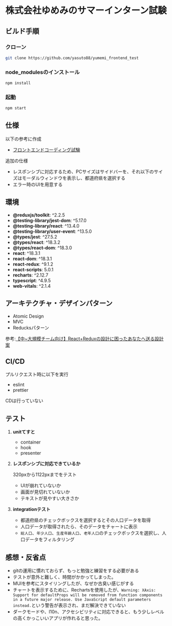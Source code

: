 # 株式会社ゆめみのサマーインターン試験

## ビルド手順

### クローン

``` bash
git clone https://github.com/yasuto88/yumemi_frontend_test
```

### node_modulesのインストール

``` bash
npm install
```

### 起動

``` bash
npm start
```

## 仕様

以下の参考に作成

- [フロントエンドコーディング試験](https://yumemi.notion.site/0e9ef27b55704d7882aab55cc86c999d)

追加の仕様

- レスポンシブに対応するため、PCサイズはサイドバーを、それ以下のサイズはモーダルウィンドウを表示し、都道府県を選択する
- エラー時のUIを用意する

## 環境

- **@reduxjs/toolkit**: ^2.2.5
- **@testing-library/jest-dom**: ^5.17.0
- **@testing-library/react**: ^13.4.0
- **@testing-library/user-event**: ^13.5.0
- **@types/jest**: ^27.5.2
- **@types/react**: ^18.3.2
- **@types/react-dom**: ^18.3.0
- **react**: ^18.3.1
- **react-dom**: ^18.3.1
- **react-redux**: ^9.1.2
- **react-scripts**: 5.0.1
- **recharts**: ^2.12.7
- **typescript**: ^4.9.5
- **web-vitals**: ^2.1.4

## アーキテクチャ・デザインパターン

- Atomic Design
- MVC
- Reducksパターン

参考:[【中~大規模チーム向け】React+Reduxの設計に困ったあなたへ送る設計案](https://zenn.dev/yuki_tu/articles/29e61e7634b272)

## CI/CD

プルリクエスト時に以下を実行

- eslint
- prettier

CDは行っていない

## テスト

1. **unitてすと**

   - container
   - hook
   - presenter

2. **レスポンシブに対応できているか**

    320pxから1122pxまでをテスト

   - UIが崩れていないか
   - 画面が見切れていないか
   - テキストが見やすい大きさか

3. **integrationテスト**

   - 都道府県のチェックボックスを選択するとその人口データを取得
   - 人口データが取得されたら、そのデータをチャートに表示
   - `総人口`、`年少人口`、`生産年齢人口`、`老年人口`のチェックボックスを選択し、人口データをフィルタリング

## 感想・反省点

- gitの運用に慣れておらず、もっと勉強と練習をする必要がある
- テストが意外と難しく、時間がかかってしまった。
- MUIを参考にスタイリングしたが、なぜか古臭い感じがする
- チャートを表示するために、Rechartsを使用したが、`Warning: XAxis: Support for defaultProps will be removed from function components in a future major release. Use JavaScript default parameters instead.`という警告が表示され、まだ解決できていない
- ダークモードや、l10n、アクセシビリティに対応できると、もう少しレベルの高くかっこいいアプリが作れると思った。
